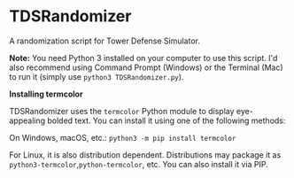 # TDSRandomizer
A randomization script for Tower Defense Simulator.

**Note:** You need Python 3 installed on your computer to use this script. I'd also recommend using Command Prompt (Windows) or the Terminal (Mac) to run it (simply use `python3 TDSRandomizer.py`).

**Installing termcolor**

TDSRandomizer uses the `termcolor` Python module to display eye-appealing bolded text. You can install it using one of the following methods:

On Windows, macOS, etc.: `python3 -m pip install termcolor`

For Linux, it is also distribution dependent. Distributions may package it as `python3-termcolor`,`python-termcolor`, etc. You can also install it via PIP.
